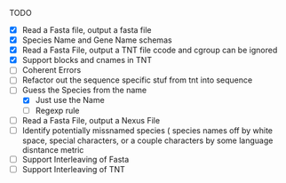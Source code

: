 
TODO

- [x] Read a Fasta file, output a fasta file
- [x] Species Name and Gene Name schemas
- [x] Read a Fasta File, output a TNT file
      ccode and cgroup can be ignored
- [x] Support blocks and cnames in TNT
- [ ] Coherent Errors
- [ ] Refactor out the sequence specific stuf from tnt into sequence
- [ ] Guess the Species from the name
  - [x] Just use the Name
  - [ ] Regexp rule
- [ ] Read a Fasta File, output a Nexus File
- [ ] Identify potentially missnamed species ( species names off by
      white space, special characters, or a couple characters
      by some language disntance metric
- [ ] Support Interleaving of Fasta
- [ ] Support Interleaving of TNT
